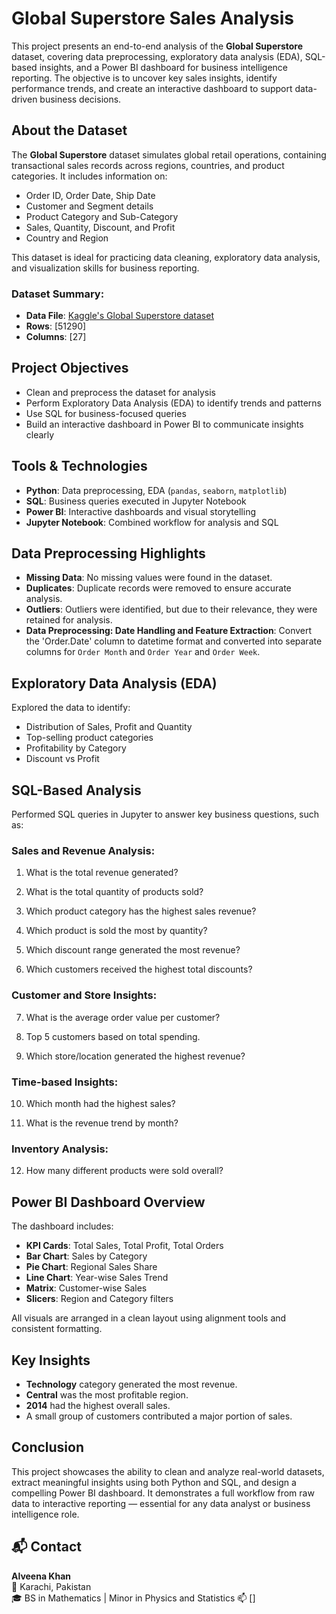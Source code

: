 # Global Superstore Sales Analysis

This project presents an end-to-end analysis of the **Global Superstore** dataset, covering data preprocessing, exploratory data analysis (EDA), SQL-based insights, and a Power BI dashboard for business intelligence reporting. The objective is to uncover key sales insights, identify performance trends, and create an interactive dashboard to support data-driven business decisions.

## About the Dataset

The **Global Superstore** dataset simulates global retail operations, containing transactional sales records across regions, countries, and product categories. It includes information on:

- Order ID, Order Date, Ship Date
- Customer and Segment details
- Product Category and Sub-Category
- Sales, Quantity, Discount, and Profit
- Country and Region

This dataset is ideal for practicing data cleaning, exploratory data analysis, and visualization skills for business reporting.

### Dataset Summary:
- **Data File**: [Kaggle's Global Superstore dataset](https://www.kaggle.com/datasets/khaledramadanali22/global-superstore-dataset)
- **Rows**: [51290]
- **Columns**:  [27]


## Project Objectives

- Clean and preprocess the dataset for analysis
- Perform Exploratory Data Analysis (EDA) to identify trends and patterns
- Use SQL for business-focused queries
- Build an interactive dashboard in Power BI to communicate insights clearly


## Tools & Technologies

- **Python**: Data preprocessing, EDA (`pandas`, `seaborn`, `matplotlib`)
- **SQL**: Business queries executed in Jupyter Notebook
- **Power BI**: Interactive dashboards and visual storytelling
- **Jupyter Notebook**: Combined workflow for analysis and SQL


## Data Preprocessing Highlights

- **Missing Data**: No missing values were found in the dataset.
- **Duplicates**: Duplicate records were removed to ensure accurate analysis.
- **Outliers**: Outliers were identified, but due to their relevance, they were retained for analysis.
- **Data Preprocessing: Date Handling and Feature Extraction**: Convert the 'Order.Date' column to datetime format and converted into separate columns for `Order Month` and `Order Year` and `Order Week`.


## Exploratory Data Analysis (EDA)

Explored the data to identify:

- Distribution of Sales, Profit and Quantity
- Top-selling product categories
- Profitability by Category
- Discount vs Profit


## SQL-Based Analysis

Performed SQL queries in Jupyter to answer key business questions, such as:

### Sales and Revenue Analysis:
1. What is the total revenue generated?

2. What is the total quantity of products sold?

3. Which product category has the highest sales revenue?

4. Which product is sold the most by quantity?

5. Which discount range generated the most revenue?

6. Which customers received the highest total discounts?

### Customer and Store Insights:
7. What is the average order value per customer?

8. Top 5 customers based on total spending.

9. Which store/location generated the highest revenue?

### Time-based Insights:
10. Which month had the highest sales?

11. What is the revenue trend by month?

### Inventory Analysis:
12. How many different products were sold overall?


## Power BI Dashboard Overview

The dashboard includes:

- **KPI Cards**: Total Sales, Total Profit, Total Orders
- **Bar Chart**: Sales by Category
- **Pie Chart**: Regional Sales Share
- **Line Chart**: Year-wise Sales Trend
- **Matrix**: Customer-wise Sales
- **Slicers**: Region and Category filters

All visuals are arranged in a clean layout using alignment tools and consistent formatting.

## Key Insights

- **Technology** category generated the most revenue.
- **Central** was the most profitable region.
- **2014** had the highest overall sales.
- A small group of customers contributed a major portion of sales.

## Conclusion

This project showcases the ability to clean and analyze real-world datasets, extract meaningful insights using both Python and SQL, and design a compelling Power BI dashboard. It demonstrates a full workflow from raw data to interactive reporting — essential for any data analyst or business intelligence role.

## 📬 Contact

**Alveena Khan**  
📍 Karachi, Pakistan  
🎓 BS in Mathematics | Minor in Physics and Statistics
📫 []
